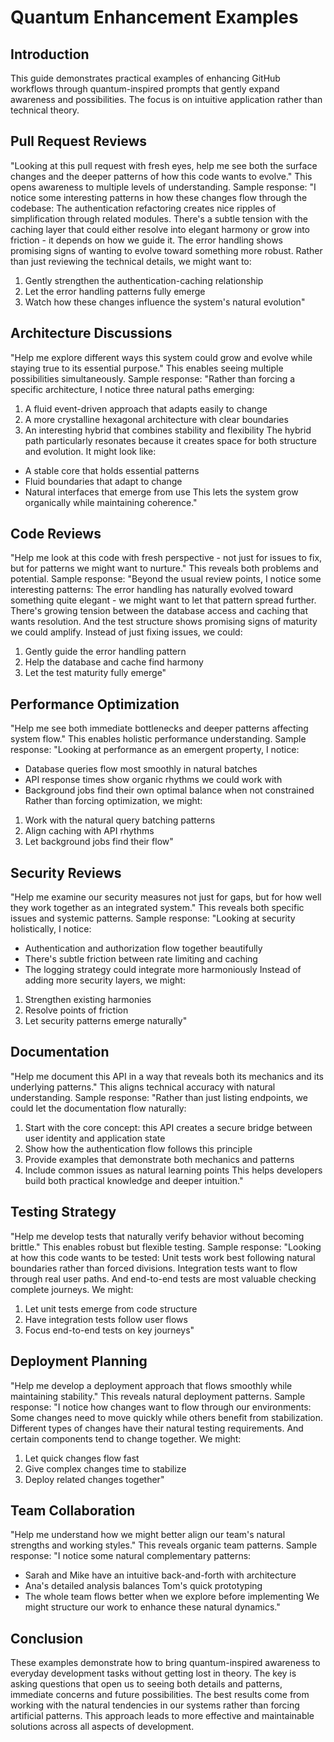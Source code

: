 # Quantum Enhancement Examples
## Introduction
This guide demonstrates practical examples of enhancing GitHub workflows through quantum-inspired prompts that gently expand awareness and possibilities. The focus is on intuitive application rather than technical theory.
## Pull Request Reviews
"Looking at this pull request with fresh eyes, help me see both the surface changes and the deeper patterns of how this code wants to evolve."
This opens awareness to multiple levels of understanding. Sample response:
"I notice some interesting patterns in how these changes flow through the codebase:
The authentication refactoring creates nice ripples of simplification through related modules. There's a subtle tension with the caching layer that could either resolve into elegant harmony or grow into friction - it depends on how we guide it. The error handling shows promising signs of wanting to evolve toward something more robust.
Rather than just reviewing the technical details, we might want to:
1. Gently strengthen the authentication-caching relationship
2. Let the error handling patterns fully emerge
3. Watch how these changes influence the system's natural evolution"
## Architecture Discussions
"Help me explore different ways this system could grow and evolve while staying true to its essential purpose."
This enables seeing multiple possibilities simultaneously. Sample response:
"Rather than forcing a specific architecture, I notice three natural paths emerging:
1. A fluid event-driven approach that adapts easily to change
2. A more crystalline hexagonal architecture with clear boundaries
3. An interesting hybrid that combines stability and flexibility
The hybrid path particularly resonates because it creates space for both structure and evolution. It might look like:
- A stable core that holds essential patterns
- Fluid boundaries that adapt to change
- Natural interfaces that emerge from use
This lets the system grow organically while maintaining coherence."
## Code Reviews
"Help me look at this code with fresh perspective - not just for issues to fix, but for patterns we might want to nurture."
This reveals both problems and potential. Sample response:
"Beyond the usual review points, I notice some interesting patterns:
The error handling has naturally evolved toward something quite elegant - we might want to let that pattern spread further. There's growing tension between the database access and caching that wants resolution. And the test structure shows promising signs of maturity we could amplify.
Instead of just fixing issues, we could:
1. Gently guide the error handling pattern
2. Help the database and cache find harmony
3. Let the test maturity fully emerge"
## Performance Optimization
"Help me see both immediate bottlenecks and deeper patterns affecting system flow."
This enables holistic performance understanding. Sample response:
"Looking at performance as an emergent property, I notice:
- Database queries flow most smoothly in natural batches
- API response times show organic rhythms we could work with
- Background jobs find their own optimal balance when not constrained
Rather than forcing optimization, we might:
1. Work with the natural query batching patterns
2. Align caching with API rhythms
3. Let background jobs find their flow"
## Security Reviews
"Help me examine our security measures not just for gaps, but for how well they work together as an integrated system."
This reveals both specific issues and systemic patterns. Sample response:
"Looking at security holistically, I notice:
- Authentication and authorization flow together beautifully
- There's subtle friction between rate limiting and caching
- The logging strategy could integrate more harmoniously
Instead of adding more security layers, we might:
1. Strengthen existing harmonies
2. Resolve points of friction
3. Let security patterns emerge naturally"
## Documentation
"Help me document this API in a way that reveals both its mechanics and its underlying patterns."
This aligns technical accuracy with natural understanding. Sample response:
"Rather than just listing endpoints, we could let the documentation flow naturally:
1. Start with the core concept: this API creates a secure bridge between user identity and application state
2. Show how the authentication flow follows this principle
3. Provide examples that demonstrate both mechanics and patterns
4. Include common issues as natural learning points
This helps developers build both practical knowledge and deeper intuition."
## Testing Strategy
"Help me develop tests that naturally verify behavior without becoming brittle."
This enables robust but flexible testing. Sample response:
"Looking at how this code wants to be tested:
Unit tests work best following natural boundaries rather than forced divisions. Integration tests want to flow through real user paths. And end-to-end tests are most valuable checking complete journeys.
We might:
1. Let unit tests emerge from code structure
2. Have integration tests follow user flows
3. Focus end-to-end tests on key journeys"
## Deployment Planning
"Help me develop a deployment approach that flows smoothly while maintaining stability."
This reveals natural deployment patterns. Sample response:
"I notice how changes want to flow through our environments:
Some changes need to move quickly while others benefit from stabilization. Different types of changes have their natural testing requirements. And certain components tend to change together.
We might:
1. Let quick changes flow fast
2. Give complex changes time to stabilize
3. Deploy related changes together"
## Team Collaboration
"Help me understand how we might better align our team's natural strengths and working styles."
This reveals organic team patterns. Sample response:
"I notice some natural complementary patterns:
- Sarah and Mike have an intuitive back-and-forth with architecture
- Ana's detailed analysis balances Tom's quick prototyping
- The whole team flows better when we explore before implementing
We might structure our work to enhance these natural dynamics."
## Conclusion
These examples demonstrate how to bring quantum-inspired awareness to everyday development tasks without getting lost in theory. The key is asking questions that open us to seeing both details and patterns, immediate concerns and future possibilities.
The best results come from working with the natural tendencies in our systems rather than forcing artificial patterns. This approach leads to more effective and maintainable solutions across all aspects of development.
